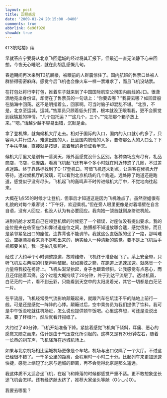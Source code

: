 ```yaml
---
layout: post
title: 回程感言
date: '2009-01-24 20:15:00 -0400'
comments: true
abbrlink: 6e96f928
showAd: true
---
```

《T3航站楼》续

早就答应宁要将从北京飞回运城的经过将其汇报下，但最近一直无法静下心来回想。今夜无心睡眠，就在此胡乱感慨几句。

春运期间再次来到T3航展楼，被眼前的人群震惊住了。国内航班的售票口处被人群挤得密密麻麻。感觉今后飞机也会像火车一样一票难求了，而且飞机没站票。

在打包处将行李打包，推着车子就来到了中国国际航空公司国内航线的J口。很潇洒地亮出身份证，却愣在了售票员的一句话上：“你要去哪？”我要去哪？如回音般在脑海中回荡。这不是明摆着么，回家啊。可当时脑子却混乱不堪。“北京，不是，北京至运城，运城。”售票员只顾着低头打票，根本就没正眼看我，更不会察觉到我尴尬的神情。“几个包托运？”“这几个，三个。”“先把那个箱子放上来。”“嗯。”话越少越不容易出错，沉默是金。

拿了登机牌，就向候机大厅走去。相对于国际的入口，国内的入口就小的多了，只容两人并行进入。难道出国的人，比坐国内航班的人多，要修那么大的入口么？下了手扶电梯，直接就是按键，拿着我的身份证看半天。

候机大厅里又是别有一番洞天，跟外面感觉没什么区别。各种商场应有尽有，礼品商店，书店，快餐店。看离飞机起飞还有半个多小时就在附近转悠了几圈，不过差点迷路。终于靠路标找到了C-17登机口。可惜飞机还未到点，让乘客在候机大厅等待。透过候机厅的玻璃，可以看到北京机场的几个跑道。远处除了跑道还是跑道，感觉似乎没有尽头。飞机起飞的轰鸣声不时传进候机大厅中，不觉地向往起来。

大概在1点55的时候才让登机，但事后才知道这是因为飞机晚点了。虽然空姐很有礼貌的对每个乘客说：“下午好，欢迎乘机。”但在旁人眼里更像是对着墙壁在自言自语，没有人回应，也没人认为有必要回应。我向她一颔首就侧身挤进机舱。

进到机舱才发现自己在领登机牌的时候犯了一个错误，对座位没有提出要求。我的座位是夹在临窗座位和靠过道座位之间，胳膊都不知道放哪合适，感觉很挤。而且是紧邻紧急出口的座位，连靠背也不能调节。我就这么直版版的坐了一路，那叫难受。空姐漂亮看来真不是吹出来的，确实给人一种清新的感觉。要不是上飞机后手机都要关机，我一定拍几张照片。

经过了大约半个小时调整跑道，故障维修，飞机终于准备起飞了。系上安全带，只听飞机左右两端的引擎声响皱起。犹如离弦之箭，在跑道上迅速加速。就感觉一个力量将我按在椅背上。飞机头渐渐抬起，身子也跟着倾斜。让我感觉有点恶心，而且还伴随着耳痛。这个过程大概持续了20分钟，终于到达平流层了。透过机窗，白茫茫的一片，看不到云彩，只能看到天空中的太阳发着光，其它一切都是白茫茫一片。

在平流层，飞机经常受气流影响颠簸起来，就跟汽车在坑洼不平的陆地上前行一般。可是还是感觉一阵阵的心悸。颠簸过后，空中乘务员为我们提供了饮料。我可是中午饭没吃就往机场赶，怎么说也提供顿午饭吧。心里这样想，可还是没说出来。要了杯橙汁，然后就看开报纸了。

大约过了40分钟，飞机开始准备下降。紧接着感觉飞机向下倾斜，耳痛、恶心的感觉又随之而来。估计是由于气压变化所引起的。这样又是有20分钟左右，随着一长串的刹车声，飞机降落在运城机场上。

如果与北京机场相比运城机场更像是个车站，机场与出口仅隔了一个大厅。不过这已经很不错了。一千多公里的距离，全程用时一小时二十分。比起列车来更加迅速快捷，感觉上缩短了北京与运城的距离，再不会觉得北京是那么遥远。

我这体质不太适合坐飞机，在起飞和降落的时候都感觉严重不适。更不敢想象坐长途飞机会怎样。还有经济舱太挤了，推荐大家坐头等舱（O(∩_∩)O）。

我要去哪里？
